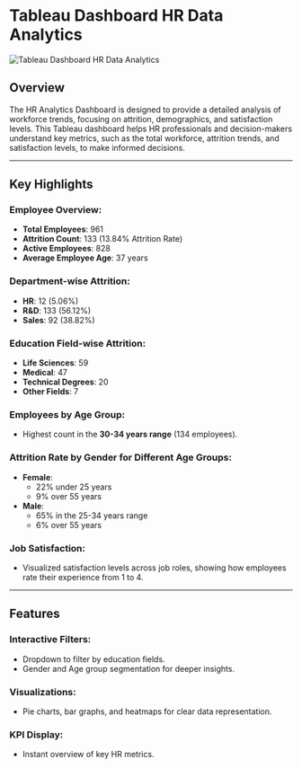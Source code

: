 # Tableau Dashboard HR Data Analytics 
![Tableau Dashboard HR  Data Analytics](https://github.com/user-attachments/assets/e3e5d249-3a2f-4af7-ae87-de3a3c018094)
## Overview
The HR Analytics Dashboard is designed to provide a detailed analysis of workforce trends, focusing on attrition, demographics, and satisfaction levels. This Tableau dashboard helps HR professionals and decision-makers understand key metrics, such as the total workforce, attrition trends, and satisfaction levels, to make informed decisions.

---

## Key Highlights

### Employee Overview:
- **Total Employees**: 961  
- **Attrition Count**: 133 (13.84% Attrition Rate)  
- **Active Employees**: 828  
- **Average Employee Age**: 37 years  

### Department-wise Attrition:
- **HR**: 12 (5.06%)  
- **R&D**: 133 (56.12%)  
- **Sales**: 92 (38.82%)  

### Education Field-wise Attrition:
- **Life Sciences**: 59  
- **Medical**: 47  
- **Technical Degrees**: 20  
- **Other Fields**: 7  

### Employees by Age Group:
- Highest count in the **30-34 years range** (134 employees).  

### Attrition Rate by Gender for Different Age Groups:
- **Female**:
  - 22% under 25 years  
  - 9% over 55 years  
- **Male**:
  - 65% in the 25-34 years range  
  - 6% over 55 years  

### Job Satisfaction:
- Visualized satisfaction levels across job roles, showing how employees rate their experience from 1 to 4.

---

## Features

### Interactive Filters:
- Dropdown to filter by education fields.  
- Gender and Age group segmentation for deeper insights.

### Visualizations:
- Pie charts, bar graphs, and heatmaps for clear data representation.

### KPI Display:
- Instant overview of key HR metrics.






